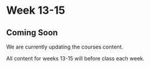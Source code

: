 # Week 13-15

## Coming Soon

We are currently updating the courses content.

All content for weeks 13-15 will before class each week.
